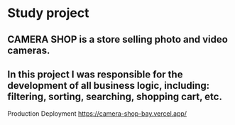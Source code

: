 # Study project
CAMERA SHOP is a store selling photo and video cameras.
---

In this project I was responsible for the development of all business logic, including: filtering, sorting, searching, shopping cart, etc.
---

Production Deployment https://camera-shop-bay.vercel.app/